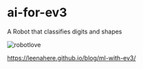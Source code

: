 # ai-for-ev3
A Robot that classifies digits and shapes

![robotlove](robotlove.gif)

https://leenahere.github.io/blog/ml-with-ev3/

